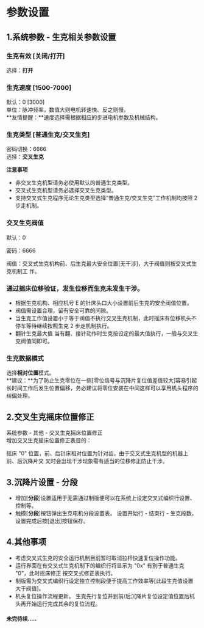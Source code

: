 # 参数设置

## 1.系统参数 - 生克相关参数设置

### 生克有效 \[关闭/打开\] 

选择：**打开** 

### 生克速度 \[1500-7000\] 

默认：0 \[3000\]   
单位：脉冲频率，数值大则电机转速快、反之则慢。   
**友情提醒：**速度选择需根据相应的步进电机参数及机械结构。 

### 生克类型 \[普通生克/交叉生克\] 

密码切换：6666   
选择：**交叉生克** 

**注意事项**

* 非交叉生克机型请务必使用默认的普通生克类型。
* 交叉式生克机型请务必选择交叉生克类型。
* 支持交叉式生克程序无论生克类型选择“普通生克/交叉生克”工作机制均按照 2 步走机制。

### 交叉生克阀值 

默认：0  
密码：6666  
阀值：交叉式生克机构前、后生克最大安全位置\[无干涉\]，大于阀值则按交叉式生克机制工作。

### 通过摇床位移验证，发生位移而生克未发生干涉。 

* 根据生克机构、相应机号 E 的针床头口大小设置前后生克的安全阀值位置。
* 阀值需设置合理，留有安全可靠的间隙。
* 当生克工作值设置小于等于阀值不执行交叉生克机制，此时摇床有位移机头不停车等待继续按照生克 2 步走机制执行。
* 翻针生克最大值  当有翻、接针动作时生克按设定的最大值执行，一般与交叉生克阀值同即可。

### 生克数据模式 

选择**相对位置**模式。   
**建议：**为了防止生克零位在一侧\[零位信号与沉降片复位值差值较大\]容易引起长时间工作后发生位置偏移，务必建议将零位安装在中间这样可以享用机头程序的纠偏处理。

## 2.交叉生克摇床位置修正

系统参数 - 其他 - 交叉生克摇床位置修正   
增加交叉生克摇床位置修正表目的：

摇床 "0" 位置，前、后针床相对位置为针对齿，由于交叉式生克机型的机器上前、后沉降片交 叉时会出现干涉现象需有适当的位移修正防止干涉。

## 3.沉降片设置 - 分段

* 增加\[**分段**\]设置适用于无需通过制版便可以在系统上设定交叉式编织行设置、控制等。
* 触摸\[**分段**\]按钮弹出生克电机分段设置表。 设置开始行 - 结束行 - 生克段数，设置完成后按\[退出\]按钮保存。

## 4.其他事项

* 考虑交叉式生克的安全运行机制目前暂时取消拉杆快速复位操作功能。
* 运行界面在有交叉式生克机制下的编织行将显示为 "0x" 有别于普通生克 "0"，此时摇床修正 按交叉式修正表执行。
* 制版需为交叉式编织行设定独立控制段便于提高工作效率等\[此段生克值设置大于阀值\]。
* 机头复位操作流程更新。 生克先行复位并到前/后沉降片复位设定值位置后机头再开始运行完成其余的复位流程。

#### 未完待续.....

  

